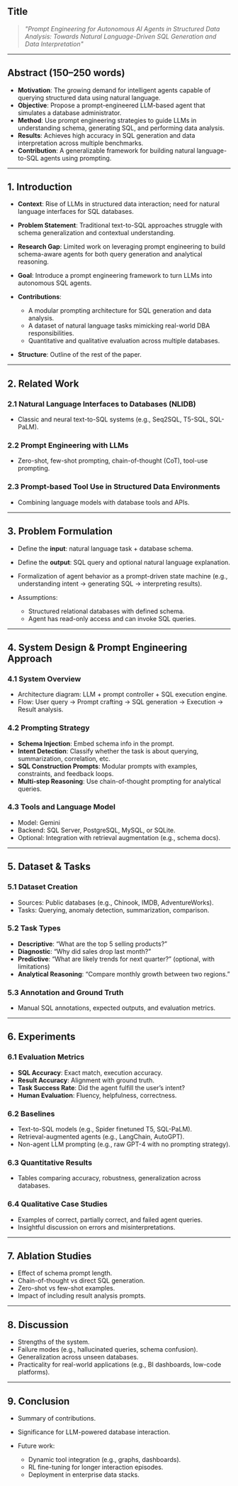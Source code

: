 ## **Title**

> *"Prompt Engineering for Autonomous AI Agents in Structured Data Analysis: Towards Natural Language-Driven SQL Generation and Data Interpretation"*

---

## **Abstract (150–250 words)**

* **Motivation**: The growing demand for intelligent agents capable of querying structured data using natural language.
* **Objective**: Propose a prompt-engineered LLM-based agent that simulates a database administrator.
* **Method**: Use prompt engineering strategies to guide LLMs in understanding schema, generating SQL, and performing data analysis.
* **Results**: Achieves high accuracy in SQL generation and data interpretation across multiple benchmarks.
* **Contribution**: A generalizable framework for building natural language-to-SQL agents using prompting.

---

## **1. Introduction**

* **Context**: Rise of LLMs in structured data interaction; need for natural language interfaces for SQL databases.
* **Problem Statement**: Traditional text-to-SQL approaches struggle with schema generalization and contextual understanding.
* **Research Gap**: Limited work on leveraging prompt engineering to build schema-aware agents for both query generation and analytical reasoning.
* **Goal**: Introduce a prompt engineering framework to turn LLMs into autonomous SQL agents.
* **Contributions**:

  * A modular prompting architecture for SQL generation and data analysis.
  * A dataset of natural language tasks mimicking real-world DBA responsibilities.
  * Quantitative and qualitative evaluation across multiple databases.
* **Structure**: Outline of the rest of the paper.

---

## **2. Related Work**

### 2.1 Natural Language Interfaces to Databases (NLIDB)

* Classic and neural text-to-SQL systems (e.g., Seq2SQL, T5-SQL, SQL-PaLM).

### 2.2 Prompt Engineering with LLMs

* Zero-shot, few-shot prompting, chain-of-thought (CoT), tool-use prompting.

### 2.3 Prompt-based Tool Use in Structured Data Environments

* Combining language models with database tools and APIs.

---

## **3. Problem Formulation**

* Define the **input**: natural language task + database schema.
* Define the **output**: SQL query and optional natural language explanation.
* Formalization of agent behavior as a prompt-driven state machine (e.g., understanding intent → generating SQL → interpreting results).
* Assumptions:

  * Structured relational databases with defined schema.
  * Agent has read-only access and can invoke SQL queries.

---

## **4. System Design & Prompt Engineering Approach**

### 4.1 System Overview

* Architecture diagram: LLM + prompt controller + SQL execution engine.
* Flow: User query → Prompt crafting → SQL generation → Execution → Result analysis.

### 4.2 Prompting Strategy

* **Schema Injection**: Embed schema info in the prompt.
* **Intent Detection**: Classify whether the task is about querying, summarization, correlation, etc.
* **SQL Construction Prompts**: Modular prompts with examples, constraints, and feedback loops.
* **Multi-step Reasoning**: Use chain-of-thought prompting for analytical queries.

### 4.3 Tools and Language Model

* Model: Gemini
* Backend: SQL Server, PostgreSQL, MySQL, or SQLite.
* Optional: Integration with retrieval augmentation (e.g., schema docs).

---

## **5. Dataset & Tasks**

### 5.1 Dataset Creation

* Sources: Public databases (e.g., Chinook, IMDB, AdventureWorks).
* Tasks: Querying, anomaly detection, summarization, comparison.

### 5.2 Task Types

* **Descriptive**: “What are the top 5 selling products?”
* **Diagnostic**: “Why did sales drop last month?”
* **Predictive**: “What are likely trends for next quarter?” (optional, with limitations)
* **Analytical Reasoning**: “Compare monthly growth between two regions.”

### 5.3 Annotation and Ground Truth

* Manual SQL annotations, expected outputs, and evaluation metrics.

---

## **6. Experiments**

### 6.1 Evaluation Metrics

* **SQL Accuracy**: Exact match, execution accuracy.
* **Result Accuracy**: Alignment with ground truth.
* **Task Success Rate**: Did the agent fulfill the user’s intent?
* **Human Evaluation**: Fluency, helpfulness, correctness.

### 6.2 Baselines

* Text-to-SQL models (e.g., Spider finetuned T5, SQL-PaLM).
* Retrieval-augmented agents (e.g., LangChain, AutoGPT).
* Non-agent LLM prompting (e.g., raw GPT-4 with no prompting strategy).

### 6.3 Quantitative Results

* Tables comparing accuracy, robustness, generalization across databases.

### 6.4 Qualitative Case Studies

* Examples of correct, partially correct, and failed agent queries.
* Insightful discussion on errors and misinterpretations.

---

## **7. Ablation Studies**

* Effect of schema prompt length.
* Chain-of-thought vs direct SQL generation.
* Zero-shot vs few-shot examples.
* Impact of including result analysis prompts.

---

## **8. Discussion**

* Strengths of the system.
* Failure modes (e.g., hallucinated queries, schema confusion).
* Generalization across unseen databases.
* Practicality for real-world applications (e.g., BI dashboards, low-code platforms).

---

## **9. Conclusion**

* Summary of contributions.
* Significance for LLM-powered database interaction.
* Future work:

  * Dynamic tool integration (e.g., graphs, dashboards).
  * RL fine-tuning for longer interaction episodes.
  * Deployment in enterprise data stacks.